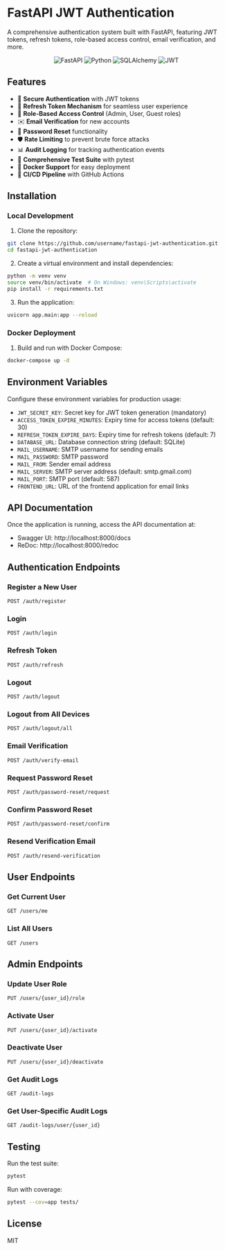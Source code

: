 # FastAPI JWT Authentication

A comprehensive authentication system built with FastAPI, featuring JWT tokens, refresh tokens, role-based access control, email verification, and more.

<p align="center">
  <img src="https://img.shields.io/badge/FastAPI-005571?style=for-the-badge&logo=fastapi" alt="FastAPI"/>
  <img src="https://img.shields.io/badge/Python-3.11+-3776AB?style=for-the-badge&logo=python&logoColor=white" alt="Python"/>
  <img src="https://img.shields.io/badge/SQLAlchemy-FF0000?style=for-the-badge" alt="SQLAlchemy"/>
  <img src="https://img.shields.io/badge/JWT-000000?style=for-the-badge&logo=json-web-tokens" alt="JWT"/>
</p>


## Features

- 🔐 **Secure Authentication** with JWT tokens
- 🔄 **Refresh Token Mechanism** for seamless user experience
- 👮 **Role-Based Access Control** (Admin, User, Guest roles)
- ✉️ **Email Verification** for new accounts
- 🔑 **Password Reset** functionality
- 🛡️ **Rate Limiting** to prevent brute force attacks
- 📊 **Audit Logging** for tracking authentication events
- 🧪 **Comprehensive Test Suite** with pytest
- 🐳 **Docker Support** for easy deployment
- 🔄 **CI/CD Pipeline** with GitHub Actions

## Installation

### Local Development

1. Clone the repository:
```bash
git clone https://github.com/username/fastapi-jwt-authentication.git
cd fastapi-jwt-authentication
```

2. Create a virtual environment and install dependencies:
```bash
python -m venv venv
source venv/bin/activate  # On Windows: venv\Scripts\activate
pip install -r requirements.txt
```

3. Run the application:
```bash
uvicorn app.main:app --reload
```

### Docker Deployment

1. Build and run with Docker Compose:
```bash
docker-compose up -d
```

## Environment Variables

Configure these environment variables for production usage:

- `JWT_SECRET_KEY`: Secret key for JWT token generation (mandatory)
- `ACCESS_TOKEN_EXPIRE_MINUTES`: Expiry time for access tokens (default: 30)
- `REFRESH_TOKEN_EXPIRE_DAYS`: Expiry time for refresh tokens (default: 7)
- `DATABASE_URL`: Database connection string (default: SQLite)
- `MAIL_USERNAME`: SMTP username for sending emails
- `MAIL_PASSWORD`: SMTP password
- `MAIL_FROM`: Sender email address
- `MAIL_SERVER`: SMTP server address (default: smtp.gmail.com)
- `MAIL_PORT`: SMTP port (default: 587)
- `FRONTEND_URL`: URL of the frontend application for email links

## API Documentation

Once the application is running, access the API documentation at:

- Swagger UI: http://localhost:8000/docs
- ReDoc: http://localhost:8000/redoc

## Authentication Endpoints

### Register a New User
```
POST /auth/register
```

### Login
```
POST /auth/login
```

### Refresh Token
```
POST /auth/refresh
```

### Logout
```
POST /auth/logout
```

### Logout from All Devices
```
POST /auth/logout/all
```

### Email Verification
```
POST /auth/verify-email
```

### Request Password Reset
```
POST /auth/password-reset/request
```

### Confirm Password Reset
```
POST /auth/password-reset/confirm
```

### Resend Verification Email
```
POST /auth/resend-verification
```

## User Endpoints

### Get Current User
```
GET /users/me
```

### List All Users
```
GET /users
```

## Admin Endpoints

### Update User Role
```
PUT /users/{user_id}/role
```

### Activate User
```
PUT /users/{user_id}/activate
```

### Deactivate User
```
PUT /users/{user_id}/deactivate
```

### Get Audit Logs
```
GET /audit-logs
```

### Get User-Specific Audit Logs
```
GET /audit-logs/user/{user_id}
```

## Testing

Run the test suite:
```bash
pytest
```

Run with coverage:
```bash
pytest --cov=app tests/
```

## License

MIT
